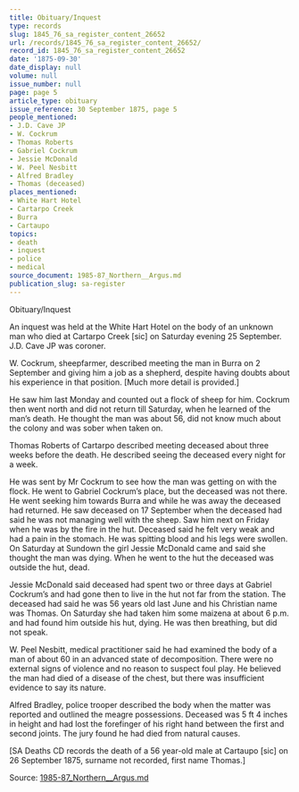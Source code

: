 ```yaml
---
title: Obituary/Inquest
type: records
slug: 1845_76_sa_register_content_26652
url: /records/1845_76_sa_register_content_26652/
record_id: 1845_76_sa_register_content_26652
date: '1875-09-30'
date_display: null
volume: null
issue_number: null
page: page 5
article_type: obituary
issue_reference: 30 September 1875, page 5
people_mentioned:
- J.D. Cave JP
- W. Cockrum
- Thomas Roberts
- Gabriel Cockrum
- Jessie McDonald
- W. Peel Nesbitt
- Alfred Bradley
- Thomas (deceased)
places_mentioned:
- White Hart Hotel
- Cartarpo Creek
- Burra
- Cartaupo
topics:
- death
- inquest
- police
- medical
source_document: 1985-87_Northern__Argus.md
publication_slug: sa-register
---
```


Obituary/Inquest

An inquest was held at the White Hart Hotel on the body of an unknown man who died at Cartarpo Creek [sic] on Saturday evening 25 September.  J.D. Cave JP was coroner.

W. Cockrum, sheepfarmer, described meeting the man in Burra on 2 September and giving him a job as a shepherd, despite having doubts about his experience in that position.  [Much more detail is provided.]

He saw him last Monday and counted out a flock of sheep for him.  Cockrum then went north and did not return till Saturday, when he learned of the man’s death.  He thought the man was about 56, did not know much about the colony and was sober when taken on.

Thomas Roberts of Cartarpo described meeting deceased about three weeks before the death.  He described seeing the deceased every night for a week.

He was sent by Mr Cockrum to see how the man was getting on with the flock.  He went to Gabriel Cockrum’s place, but the deceased was not there.  He went seeking him towards Burra and while he was away the deceased had returned.  He saw deceased on 17 September when the deceased had said he was not managing well with the sheep.  Saw him next on Friday when he was by the fire in the hut.  Deceased said he felt very weak and had a pain in the stomach.  He was spitting blood and his legs were swollen.  On Saturday at Sundown the girl Jessie McDonald came and said she thought the man was dying.  When he went to the hut the deceased was outside the hut, dead.

Jessie McDonald said deceased had spent two or three days at Gabriel Cockrum’s and had gone then to live in the hut not far from the station.  The deceased had said he was 56 years old last June and his Christian name was Thomas.  On Saturday she had taken him some maizena at about 6 p.m. and had found him outside his hut, dying.  He was then breathing, but did not speak.

W. Peel Nesbitt, medical practitioner said he had examined the body of a man of about 60 in an advanced state of decomposition.  There were no external signs of violence and no reason to suspect foul play.  He believed the man had died of a disease of the chest, but there was insufficient evidence to say its nature.

Alfred Bradley, police trooper described the body when the matter was reported and outlined the meagre possessions.  Deceased was 5 ft 4 inches in height and had lost the forefinger of his right hand between the first and second joints.  The jury found he had died from natural causes.

[SA Deaths CD records the death of a 56 year-old male at Cartaupo [sic] on 26 September 1875, surname not recorded, first name Thomas.]

Source: [1985-87_Northern__Argus.md](/downloads/markdown/1985-87_Northern__Argus.md)
